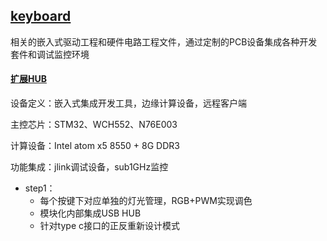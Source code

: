 ﻿## [keyboard](https://github.com/lite-life/elite) 


相关的嵌入式驱动工程和硬件电路工程文件，通过定制的PCB设备集成各种开发套件和调试监控环境

#### [扩展HUB](../hub/) 

设备定义：嵌入式集成开发工具，边缘计算设备，远程客户端

主控芯片：STM32、WCH552、N76E003

计算设备：Intel atom x5 8550 + 8G DDR3

功能集成：jlink调试设备，sub1GHz监控


- step1：
	* 每个按键下对应单独的灯光管理，RGB+PWM实现调色
	* 模块化内部集成USB HUB
	* 针对type c接口的正反重新设计模式